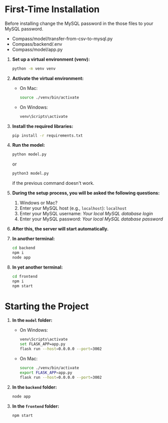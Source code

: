 # First-Time Installation

Before installing change the MySQL password in the those files to your MySQL password.
- Compass/model/transfer-from-csv-to-mysql.py
- Compass/backend/.env
- Compass/model/app.py

1. **Set up a virtual environment (venv):**
   ```bash
   python -m venv venv
   ```

2. **Activate the virtual environment:**
    - On Mac:
      ```bash
      source ./venv/bin/activate
      ```
    - On Windows:
      ```bash
      venv\Scripts\activate
      ```

3. **Install the required libraries:**
   ```bash
   pip install -r requirements.txt
   ```

4. **Run the model:**
   ```bash
   python model.py
   ```
   or
   ```bash
   python3 model.py
   ```
   if the previous command doesn't work.

5. **During the setup process, you will be asked the following questions:**
    1. Windows or Mac?
    2. Enter your MySQL host (e.g., `localhost`): `localhost`
    3. Enter your MySQL username: *Your local MySQL database login*
    4. Enter your MySQL password: *Your local MySQL database password*

6. **After this, the server will start automatically.**

7. **In another terminal:**
   ```bash
   cd backend
   npm i
   node app
   ```

8. **In yet another terminal:**
   ```bash
   cd frontend
   npm i
   npm start
   ```

# Starting the Project

1. **In the `model` folder:**
    - On Windows:
      ```bash
      venv\Scripts\activate
      set FLASK_APP=app.py
      flask run --host=0.0.0.0 --port=3002
      ```
    - On Mac:
      ```bash
      source ./venv/bin/activate
      export FLASK_APP=app.py
      flask run --host=0.0.0.0 --port=3002
      ```

2. **In the `backend` folder:**
   ```bash
   node app
   ```

3. **In the `frontend` folder:**
   ```bash
   npm start
   ```